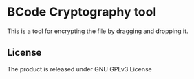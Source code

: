 # BCode Cryptography tool

This is a tool for encrypting the file by dragging and dropping it.

## License

The product is released under GNU GPLv3 License
